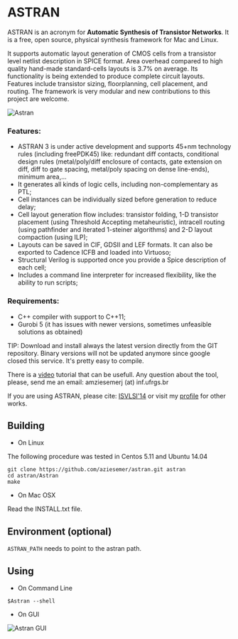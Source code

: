 # ASTRAN

ASTRAN is an acronym for __Automatic Synthesis of Transistor Networks__. It is a free, open source, physical synthesis framework for Mac and Linux.

It supports automatic layout generation of CMOS cells from a transistor level netlist description in SPICE format. Area overhead compared to high quality hand-made standard-cells layouts is 3.7% on average.
Its functionality is being extended to produce complete circuit layouts. Features include transistor sizing, floorplanning, cell placement, and routing. The framework is very modular and new contributions to this project are welcome.

![Astran](https://github.com/aziesemer/astran/blob/master/Astran/misc/screenshot2.png?raw=true)

### Features:
- ASTRAN 3 is under active development and supports 45+nm technology rules (including freePDK45) like: redundant diff contacts, conditional design rules (metal/poly/diff enclosure of contacts, gate extension on diff, diff to gate spacing, metal/poly spacing on dense line-ends), minimum area,...
- It generates all kinds of logic cells, including non-complementary as PTL;
- Cell instances can be individually sized before generation to reduce delay;
- Cell layout generation flow includes: transistor folding, 1-D transistor placement (using Threshold Accepting metaheuristic), intracell routing (using pathfinder and iterated 1-steiner algorithms) and 2-D layout compaction (using ILP);
- Layouts can be saved in CIF, GDSII and LEF formats. It can also be exported to Cadence ICFB and loaded into Virtuoso;
- Structural Verilog is supported once you provide a Spice description of each cell;
- Includes a command line interpreter for increased flexibility, like the ability to run scripts;

### Requirements:
- C++ compiler with support to C++11;
- Gurobi 5 (it has issues with newer versions, sometimes unfeasible solutions as obtained)

TIP: Download and install always the latest version directly from the GIT repository. Binary versions will not be updated anymore since google closed this service. It's pretty easy to compile.

There is a <a href="https://www.youtube.com/watch?v=IFbCDSMi_FE">video</a> tutorial that can be usefull.
Any question about the tool, please, send me an email: amziesemerj (at) inf.ufrgs.br

If you are using ASTRAN, please cite: <a href="https://www.researchgate.net/publication/262876168_Simultaneous_Two-Dimensional_Cell_Layout_Compaction_Using_MILP_with_ASTRAN?ev=prf_pub">ISVLSI'14</a> or visit my <a href="https://www.researchgate.net/profile/Adriel_Ziesemer_Jr">profile</a>  for other works.

## Building

- On Linux 

The following procedure was tested in Centos 5.11 and Ubuntu 14.04
```
git clone https://github.com/aziesemer/astran.git astran
cd astran/Astran
make
```

- On Mac OSX

Read the INSTALL.txt file.

## Environment (optional)

```ASTRAN_PATH``` needs to point to the astran path.

## Using

- On Command Line

```$Astran --shell```

- On GUI 

![Astran GUI](https://github.com/aziesemer/astran/blob/master/Astran/misc/astran.jpg?raw=true)
